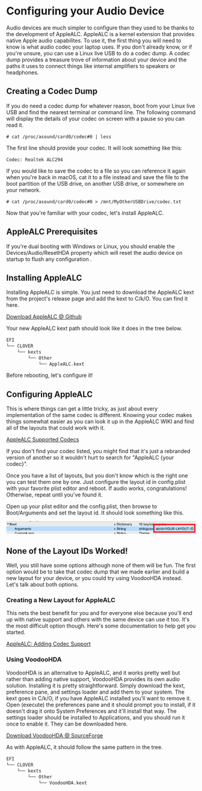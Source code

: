 # Configuring your Audio Device

Audio devices are much simpler to configure than they used to be thanks to the development of AppleALC.  AppleALC is a kernel extension that provides native Apple audio capabilites.  To use it, the first thing you will need to know is what audio codec your laptop uses.  If you don't already know, or if you're unsure, you can use a Linux live USB to do a codec dump.  A codec dump provides a treasure trove of information about your device and the paths it uses to connect things like internal amplifiers to speakers or headphones.

## Creating a Codec Dump

If you do need a codec dump for whatever reason, boot from your Linux live USB and find the nearest terminal or command line.  The following command will display the details of your codec on screen with a pause so you can read it.

```text
# cat /proc/asound/card0/codec#0 | less
```

The first line should provide your codec.  It will look something like this:

```text
Codec: Realtek ALC294
```

If you would like to save the codec to a file so you can reference it again when you're back in macOS, cat it to a file instead and save the file to the boot partition of the USB drive, on another USB drive, or somewhere on your network.

```text
# cat /proc/asound/card0/codec#0 > /mnt/MyOtherUSBDrive/codec.txt
```

Now that you're familiar with your codec, let's install AppleALC.



## AppleALC Prerequisites

If you're dual booting with Windows or Linux, you should enable the Devices/Audio/ResetHDA property which will reset the audio device on startup to flush any configuration .

## Installing AppleALC

Installing AppleALC is simple.  You just need to download the AppleALC kext from the project's release page and add the kext to C/k/O.  You can find it here.

[Download AppleALC @ Github](https://github.com/acidanthera/AppleALC)

Your new AppleALC kext path should look like it does in the tree below.

```text
EFI
└── CLOVER
    └── kexts
        └── Other
            └── AppleALC.kext
```

Before rebooting, let's configure it!

## Configuring AppleALC

This is where things can get a little tricky, as just about every implementation of the same codec is different.  Knowing your codec makes things somewhat easier as you can look it up in the AppleALC WIKI and find all of the layouts that could work with it.

[AppleALC Supported Codecs](https://github.com/acidanthera/AppleALC/wiki/Supported-codecs)

If you don't find your codec listed, you might find that it's just a rebranded version of another so it wouldn't hurt to search for "AppleALC {your codec}".

Once you have a list of layouts, but you don't know which is the right one you can test them one by one.  Just configure the layout id in config.plist with your favorite plist editor and reboot.  If audio works, congratulations!  Otherwise, repeat until you've found it.

Open up your plist editor and the config.plist, then browse to Boot/Arguments and set the layout id.  It should look something like this.

![](.gitbook/assets/screen-shot-2019-11-16-at-4.23.34-pm.png)

## None of the Layout IDs Worked!

Well, you still have some options although none of them will be fun.  The first option would be to take that codec dump that we made earlier and build a new layout for your device, or you could try using VoodooHDA instead.  Let's talk about both options.

### Creating a New Layout for AppleALC

This nets the best benefit for you and for everyone else because you'll end up with native support and others with the same device can use it too.  It's the most difficult option though.  Here's some documentation to help get you started.

[AppleALC: Adding Codec Support](https://github.com/acidanthera/AppleALC/wiki/Adding-codec-support)

### Using VoodooHDA

VoodooHDA is an alternative to AppleALC, and it works pretty well but rather than adding native support, VoodooHDA provides its own audio solution.  Installing it is pretty straightforward.  Simply download the kext, preference pane, and settings loader and add them to your system.  The kext goes in C/k/O, if you have AppleALC installed you'll want to remove it.  Open \(execute\) the preferences pane and it should prompt you to install, if it doesn't drag it onto System Preferences and it'll install that way.  The settings loader should be installed to Applications, and you should run it once to enable it.  They can be downloaded here.

[Download VoodooHDA @ SourceForge](https://sourceforge.net/projects/voodoohda/)

As with AppleALC, it should follow the same pattern in the tree.

```text
EFI
└── CLOVER
    └── kexts
        └── Other
            └── VoodooHDA.kext
```

